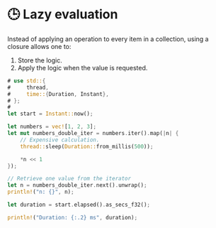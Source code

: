 # 🕒 Lazy evaluation

Instead of applying an operation to every item in a collection, using a closure allows one to:

1. Store the logic.
2. Apply the logic when the value is requested.

```rust
# use std::{
#     thread,
#     time::{Duration, Instant},
# };
#
let start = Instant::now();

let numbers = vec![1, 2, 3];
let mut numbers_double_iter = numbers.iter().map(|n| {
    // Expensive calculation.
    thread::sleep(Duration::from_millis(500));

    *n << 1
});

// Retrieve one value from the iterator
let n = numbers_double_iter.next().unwrap();
println!("n: {}", n);

let duration = start.elapsed().as_secs_f32();

println!("Duration: {:.2} ms", duration);
```
